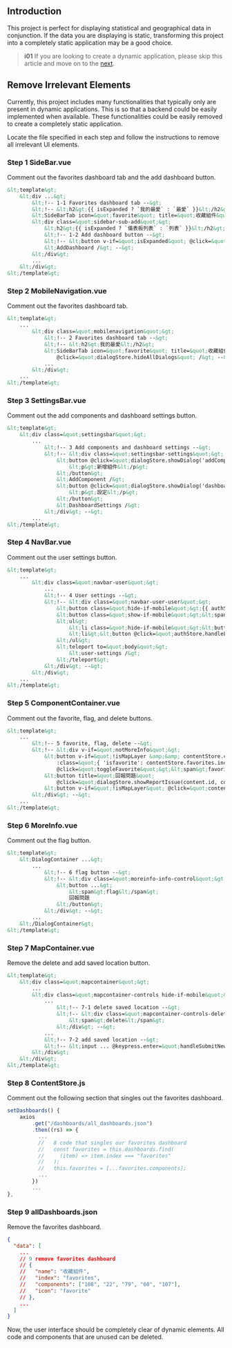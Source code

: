 ## Introduction
This project is perfect for displaying statistical and geographical data in conjunction. If the data you are displaying is static, transforming this project into a completely static application may be a good choice.

>**i01**
>If you are looking to create a dynamic application, please skip this article and move on to the [next](/front-end/create-a-dynamic-application).

## Remove Irrelevant Elements
Currently, this project includes many functionalities that typically only are present in dynamic applications. This is so that a backend could be easily implemented when available. These functionalities could be easily removed to create a completely static application.

Locate the file specified in each step and follow the instructions to remove all irrelevant UI elements.

### Step 1 SideBar.vue
Comment out the favorites dashboard tab and the add dashboard button.

```html
&lt;template&gt;
    &lt;div ...&gt;
        &lt;!-- 1-1 Favorites dashboard tab --&gt;
        &lt;!-- &lt;h2&gt;{{ isExpanded ? `我的最愛` : `最愛` }}&lt;/h2&gt;
        &lt;SideBarTab icon=&quot;favorite&quot; title=&quot;收藏組件&quot; :expanded=&quot;isExpanded&quot; index=&quot;favorites&quot; /&gt; --&gt;
        &lt;div class=&quot;sidebar-sub-add&quot;&gt;
            &lt;h2&gt;{{ isExpanded ? `儀表板列表` : `列表` }}&lt;/h2&gt;
            &lt;!-- 1-2 Add dashboard button --&gt;
            &lt;!-- &lt;button v-if=&quot;isExpanded&quot; @click=&quot;dialogStore.showDialog('addDashboard')&quot;&gt;新增&lt;/button&gt;
            &lt;AddDashboard /&gt; --&gt;
        &lt;/div&gt;
        ...
    &lt;/div&gt;
&lt;/template&gt;
```

### Step 2 MobileNavigation.vue
Comment out the favorites dashboard tab.
```html
&lt;template&gt;
    ...
        &lt;div class=&quot;mobilenavigation&quot;&gt;
            &lt;!-- 2 Favorites dashboard tab --&gt;
            &lt;!-- &lt;h2&gt;我的最愛&lt;/h2&gt;
            &lt;SideBarTab icon=&quot;favorite&quot; title=&quot;收藏組件&quot; :expanded=&quot;true&quot; index=&quot;favorites&quot;
                @click=&quot;dialogStore.hideAllDialogs&quot; /&gt; --&gt;
            ...
        &lt;/div&gt;
    ...
&lt;/template&gt;
```

### Step 3 SettingsBar.vue
Comment out the add components and dashboard settings button.

```html
&lt;template&gt;
    &lt;div class=&quot;settingsbar&quot;&gt;
        ...
            &lt;!-- 3 Add components and dashboard settings --&gt;
            &lt;!-- &lt;div class=&quot;settingsbar-settings&quot;&gt;
                &lt;button @click=&quot;dialogStore.showDialog('addComponent')&quot;&gt;&lt;span&gt;add_chart&lt;/span&gt;
                    &lt;p&gt;新增組件&lt;/p&gt;
                &lt;/button&gt;
                &lt;AddComponent /&gt;
                &lt;button @click=&quot;dialogStore.showDialog('dashboardSettings')&quot;&gt;&lt;span&gt;settings&lt;/span&gt;
                    &lt;p&gt;設定&lt;/p&gt;
                &lt;/button&gt;
                &lt;DashboardSettings /&gt;
            &lt;/div&gt; --&gt;
        ...
&lt;/template&gt;
```

### Step 4 NavBar.vue
Comment out the user settings button.

```html
&lt;template&gt;
    ...
        &lt;div class=&quot;navbar-user&quot;&gt;
            ...
            &lt;!-- 4 User settings --&gt;
            &lt;!-- &lt;div class=&quot;navbar-user-user&quot;&gt;
                &lt;button class=&quot;hide-if-mobile&quot;&gt;{{ authStore.user.name }}&lt;/button&gt;
                &lt;button class=&quot;show-if-mobile&quot;&gt;&lt;span&gt;account_circle&lt;/span&gt;&lt;/button&gt;
                &lt;ul&gt;
                    &lt;li class=&quot;hide-if-mobile&quot;&gt;&lt;button @click=&quot;dialogStore.showDialog('userSettings')&quot;&gt;用戶設定&lt;/button&gt;&lt;/li&gt;
                    &lt;li&gt;&lt;button @click=&quot;authStore.handleLogout&quot;&gt;登出&lt;/button&gt;&lt;/li&gt;
                &lt;/ul&gt;
                &lt;teleport to=&quot;body&quot;&gt;
                    &lt;user-settings /&gt;
                &lt;/teleport&gt;
            &lt;/div&gt; --&gt;
        &lt;/div&gt;
    ...
&lt;/template&gt;
```

### Step 5 ComponentContainer.vue
Comment out the favorite, flag, and delete buttons.

```html
&lt;template&gt;
    ...
        &lt;!-- 5 favorite, flag, delete --&gt;
        &lt;!-- &lt;div v-if=&quot;notMoreInfo&quot;&gt;
            &lt;button v-if=&quot;!isMapLayer &amp;&amp; contentStore.currentDashboard.index !== 'favorites'&quot;
                :class=&quot;{ 'isfavorite': contentStore.favorites.includes(`${content.id}`) }&quot;
                @click=&quot;toggleFavorite&quot;&gt;&lt;span&gt;favorite&lt;/span&gt;&lt;/button&gt;
            &lt;button title=&quot;回報問題&quot;
                @click=&quot;dialogStore.showReportIssue(content.id, content.name)&quot;&gt;&lt;span&gt;flag&lt;/span&gt;&lt;/button&gt;
            &lt;button v-if=&quot;!isMapLayer&quot; @click=&quot;contentStore.deleteComponent(content.id)&quot;&gt;&lt;span&gt;delete&lt;/span&gt;&lt;/button&gt;
        &lt;/div&gt; --&gt;
    ...
&lt;/template&gt;
```

### Step 6 MoreInfo.vue
Comment out the flag button.

```html
&lt;template&gt;
    &lt;DialogContainer ...&gt;
        ...
            &lt;!-- 6 flag button --&gt;
            &lt;!-- &lt;div class=&quot;moreinfo-info-control&quot;&gt;
                &lt;button ...&gt;
                    &lt;span&gt;flag&lt;/span&gt;
                    回報問題
                &lt;/button&gt;
            &lt;/div&gt; --&gt;
        ...
    &lt;/DialogContainer&gt;
&lt;/template&gt;
```

### Step 7 MapContainer.vue
Remove the delete and add saved location button.

```html
&lt;template&gt;
    &lt;div class=&quot;mapcontainer&quot;&gt;
        ...
        &lt;div class=&quot;mapcontainer-controls hide-if-mobile&quot;&gt;
            ...
                &lt;!-- 7-1 delete saved location --&gt;
                &lt;!-- &lt;div class=&quot;mapcontainer-controls-delete&quot;&gt;
                    &lt;span&gt;delete&lt;/span&gt;
                &lt;/div&gt; --&gt;
            ...
            &lt;!-- 7-2 add saved location --&gt;
            &lt;!-- &lt;input ... @keypress.enter=&quot;handleSubmitNewLocation&quot; /&gt; --&gt;
        &lt;/div&gt;
    &lt;/div&gt;
&lt;/template&gt;
```

### Step 8 ContentStore.js
Comment out the following section that singles out the favorites dashboard.

```js
setDashboards() {
    axios
        .get("/dashboards/all_dashboards.json")
        .then((rs) => {
          ...
          //   8 code that singles our favorites dashboard
          //   const favorites = this.dashboards.find(
          //     (item) => item.index === "favorites"
          //   );
          //   this.favorites = [...favorites.components];
          ...
        })
        ...
},
```

### Step 9 allDashboards.json
Remove the favorites dashboard.

```json
{
  "data": [
    ...
    // 9 remove favorites dashboard
    // {
    //   "name": "收藏組件",
    //   "index": "favorites",
    //   "components": ["108", "22", "79", "60", "107"],
    //   "icon": "favorite"
    // },
    ...
  ]
}
```

Now, the user interface should be completely clear of dynamic elements. All code and components that are unused can be deleted.
